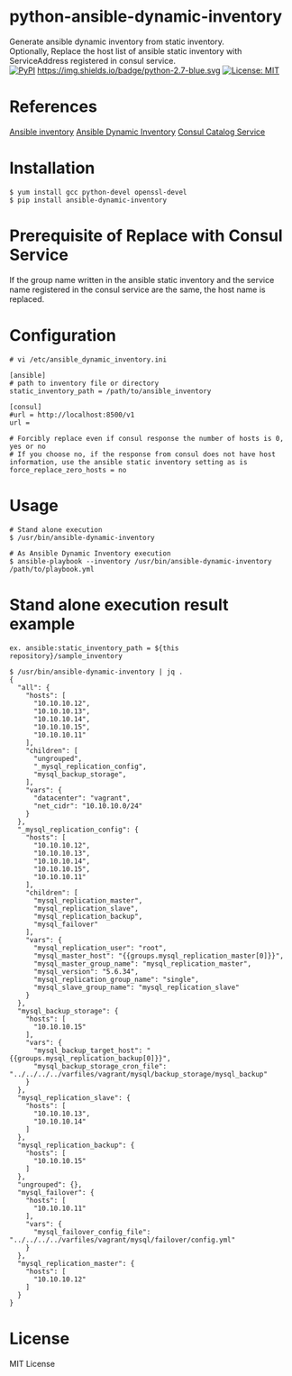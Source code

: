 # python-ansible-dynamic-inventory
Generate ansible dynamic inventory from static inventory.  
Optionally, Replace the host list of ansible static inventory with ServiceAddress registered in consul service.  
[![PyPI](https://img.shields.io/pypi/v/nine.svg?style=plastic)](https://pypi.python.org/pypi?%3Aaction=pkg_edit&name=ansible-dynamic-inventory)
https://img.shields.io/badge/python-2.7-blue.svg
[![License: MIT](https://img.shields.io/badge/License-MIT-yellow.svg)](https://opensource.org/licenses/MIT)

# References
  [Ansible inventory](http://docs.ansible.com/ansible/intro_inventory.html)
  [Ansible Dynamic Inventory](http://docs.ansible.com/ansible/intro_dynamic_inventory.html)
  [Consul Catalog Service](https://www.consul.io/docs/agent/http/catalog.html#catalog_service)

# Installation
    $ yum install gcc python-devel openssl-devel
    $ pip install ansible-dynamic-inventory

# Prerequisite of Replace with Consul Service
  If the group name written in the ansible static inventory and the service name registered in the consul service are the same, the host name is replaced.

# Configuration
    # vi /etc/ansible_dynamic_inventory.ini

    [ansible]
    # path to inventory file or directory
    static_inventory_path = /path/to/ansible_inventory

    [consul]
    #url = http://localhost:8500/v1
    url =

    # Forcibly replace even if consul response the number of hosts is 0, yes or no
    # If you choose no, if the response from consul does not have host information, use the ansible static inventory setting as is
    force_replace_zero_hosts = no

# Usage
    # Stand alone execution
    $ /usr/bin/ansible-dynamic-inventory

    # As Ansible Dynamic Inventory execution
    $ ansible-playbook --inventory /usr/bin/ansible-dynamic-inventory /path/to/playbook.yml

# Stand alone execution result example
    ex. ansible:static_inventory_path = ${this repository}/sample_inventory

    $ /usr/bin/ansible-dynamic-inventory | jq .
    {
      "all": {
        "hosts": [
          "10.10.10.12",
          "10.10.10.13",
          "10.10.10.14",
          "10.10.10.15",
          "10.10.10.11"
        ],
        "children": [
          "ungrouped",
          "_mysql_replication_config",
          "mysql_backup_storage",
        ],
        "vars": {
          "datacenter": "vagrant",
          "net_cidr": "10.10.10.0/24"
        }
      },
      "_mysql_replication_config": {
        "hosts": [
          "10.10.10.12",
          "10.10.10.13",
          "10.10.10.14",
          "10.10.10.15",
          "10.10.10.11"
        ],
        "children": [
          "mysql_replication_master",
          "mysql_replication_slave",
          "mysql_replication_backup",
          "mysql_failover"
        ],
        "vars": {
          "mysql_replication_user": "root",
          "mysql_master_host": "{{groups.mysql_replication_master[0]}}",
          "mysql_master_group_name": "mysql_replication_master",
          "mysql_version": "5.6.34",
          "mysql_replication_group_name": "single",
          "mysql_slave_group_name": "mysql_replication_slave"
        }
      },
      "mysql_backup_storage": {
        "hosts": [
          "10.10.10.15"
        ],
        "vars": {
          "mysql_backup_target_host": "{{groups.mysql_replication_backup[0]}}",
          "mysql_backup_storage_cron_file": "../../../../varfiles/vagrant/mysql/backup_storage/mysql_backup"
        }
      },
      "mysql_replication_slave": {
        "hosts": [
          "10.10.10.13",
          "10.10.10.14"
        ]
      },
      "mysql_replication_backup": {
        "hosts": [
          "10.10.10.15"
        ]
      },
      "ungrouped": {},
      "mysql_failover": {
        "hosts": [
          "10.10.10.11"
        ],
        "vars": {
          "mysql_failover_config_file": "../../../../varfiles/vagrant/mysql/failover/config.yml"
        }
      },
      "mysql_replication_master": {
        "hosts": [
          "10.10.10.12"
        ]
      }
    }

# License
MIT License
